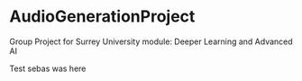 # AudioGenerationProject
Group Project for Surrey University module: Deeper Learning and Advanced AI

Test
sebas was here
